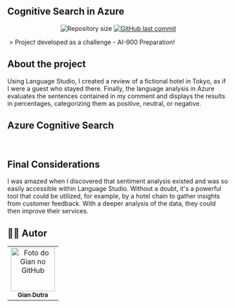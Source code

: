 ## Cognitive Search in Azure




<p align="center">
  <img alt="Repository size" src="https://img.shields.io/github/repo-size/GianDutra/Azure-Cognitive-Search">

   <a href="https://github.com/GianDutra/Azure-Cognitive-Search/commits/master">
    <img alt="GitHub last commit" src="https://img.shields.io/github/last-commit/GianDutra/Azure-Cognitive-Search">
  </a>
  
</p>
<img src="./images/26.png" alt="" title="Azure-Cognitive-Search">
> Project developed as a challenge - AI-900 Preparation!

## About the project

Using Language Studio, I created a review of a fictional hotel in Tokyo, as if I were a guest who stayed there. Finally, the language analysis in Azure evaluates the sentences contained in my comment and displays the results in percentages, categorizing them as positive, neutral, or negative.
  
## **Azure Cognitive Search**



<img src="./images/2.png" alt="">
<img src="./images/3.png" alt="">
<img src="./images/4.png" alt="">
<img src="./images/5.png" alt="">
<img src="./images/6.png" alt="">
<img src="./images/7.png" alt="">
<img src="./images/8.png" alt="">
<img src="./images/9.png" alt="">
<img src="./images/10.png" alt="">
<img src="./images/11.png" alt="">
<img src="./images/12.png" alt="">
<img src="./images/13.png" alt="">
<img src="./images/14.png" alt="">
<img src="./images/15.png" alt="">
<img src="./images/16.png" alt="">
<img src="./images/17.png" alt="">
<img src="./images/18.png" alt="">
<img src="./images/19.png" alt="">
<img src="./images/20.png" alt="">
<img src="./images/21.png" alt="">
<img src="./images/22.png" alt="">
<img src="./images/23.png" alt="">
<img src="./images/25.png" alt="">
<img src="./images/26.png" alt="">


## Final Considerations
I was amazed when I discovered that sentiment analysis existed and was so easily accessible within Language Studio. Without a doubt, it's a powerful tool that could be utilized, for example, by a hotel chain to gather insights from customer feedback. With a deeper analysis of the data, they could then improve their services.

## 👨‍💼 Autor

<table>
  <tr>
    <td align="center">
      <a href="#">
        <img src="https://github.com/GianDutra.png" width="100px;" alt="Foto do Gian no GitHub"/><br>
        <sub>
          <b>Gian Dutra</b>
        </sub>
      </a>
    </td>
  </tr>
</table>
